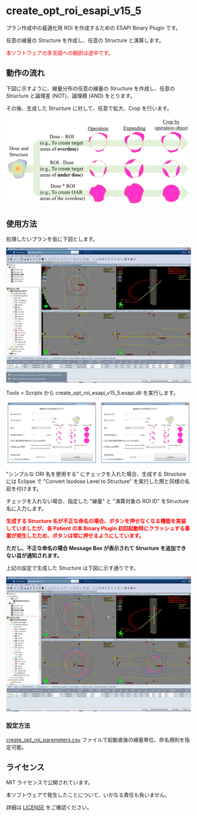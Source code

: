 # create_opt_roi_esapi_v15_5

プラン作成中の最適化用 ROI を作成するための ESAPI Binary Plugin です。

任意の線量の Structure を作成し、任意の Structure と演算します。



<span style="color:#ff0000;">本ソフトウェアの多言語への翻訳は途中です。</span>





## 動作の流れ

下図に示すように、線量分布の任意の線量の Structure を作成し、任意の Structure と論理差 (NOT)、論理積 (AND) をとります。

その後、生成した Structure に対して、任意で拡大、Crop を行います。

![flow](./images/flow.jpg)







## 使用方法

処理したいプランを仮に下図とします。

![before_creation](./images/before_creation.jpg)



Tools > Scripts から create_opt_roi_esapi_v15_5.esapi.dll を実行します。

![set_values_explanatory_and_simple](./images/set_values_explanatory_and_simple.jpg)

"シンプルな ORI 名を使用する" にチェックを入れた場合、生成する Structure には Eclipse で "Convert Isodose Level to Structure" を実行した際と同様の名前を付けます。

チェックを入れない場合、指定した "線量" と "演算対象の ROI ID" をStructure 名に入力します。



**<span style="color:#ff0000;">生成する Structure 名が不正な命名の場合、ボタンを押せなくなる機能を実装していましたが、各 Patient の本 Binary Plugin 初回起動時にクラッシュする事案が発生したため、ボタンは常に押せるようにしています。</span>**

**ただし、不正な命名の場合 Message Box が表示されて Structure を追加できない旨が通知されます。**



上記の設定で生成した Structure は下図に示す通りです。

![after_creation](./images/after_creation.jpg)





### 設定方法

[create_opt_roi_parameters.csv](https://github.com/akiaji-k/create_opt_roi_esapi_v15_5/blob/main/create_opt_roi_parameters.csv) ファイルで起動直後の線量単位、命名規則を指定可能。





## ライセンス

MIT ライセンスで公開されています。

本ソフトウェアで発生したことについて、いかなる責任も負いません。

詳細は [LICENSE](https://github.com/akiaji-k/plan_checker_gui_esapi_v15_5/blob/main/LICENSE) をご確認ください。

